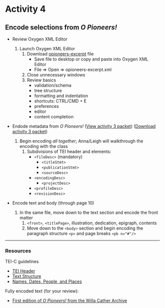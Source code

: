 # Activity 4

## Encode selections from *O Pioneers!*

* Review Oxygen XML Editor
  1. Launch Oxygen XML Editor
       1. Download [opioneers-excerpt]() file
          * Save file to desktop or copy and paste into Oxygen XML Editor
          * File => Open => opioneers-excerpt.xml
       2. Close unnecessary windows
       3. Review basics
          * validation/schema
          * tree structure
          * formatting and indentation
          * shortcuts: CTRL/CMD + E
          * preferences
          * editor
          * content completion

* Endode metadata from *O Pioneers!* ([View activity 3 packet](activity3_1913-Cather-OPioneers.pdf))
([Download activity 3 packet]())

   1. Begin encoding *all together*; Anna/Leigh will walkthrough the encoding with the class
         1. Subdivisions of TEI header and elements:
              * `<fileDesc>` (mandatory)
                * `<titleStmt>`
                * `<publicationStmt>`
                * `<sourceDesc>`
              * `<encodingDesc>`
                * `<projectDesc>`
              * `<profileDesc>`
              * `<revisionDesc>`

* Encode text and body (through page 10)
   1. In the same file, move down to the text section and encode the front matter
      1. `<front>`, `<titlePage>`, illustration, dedication, epigraph, contents
      2. Move down to the `<body>` section and begin encoding the paragraph structure `<p>` and page breaks `<pb n="#"/>`
              
***
### Resources
TEI-C guidelines
* [TEI Header](http://www.tei-c.org/release/doc/tei-p5-doc/en/html/HD.html)
* [Text Structure](http://www.tei-c.org/release/doc/tei-p5-doc/en/html/DS.html)
* [Names, Dates, People, and Places](http://www.tei-c.org/release/doc/tei-p5-doc/en/html/ND.html)

Fully encoded text (for your review):
* [First edition of *O Pioneers!* from the Willa Cather Archive](http://cather.unl.edu/cat.0017.xml)
